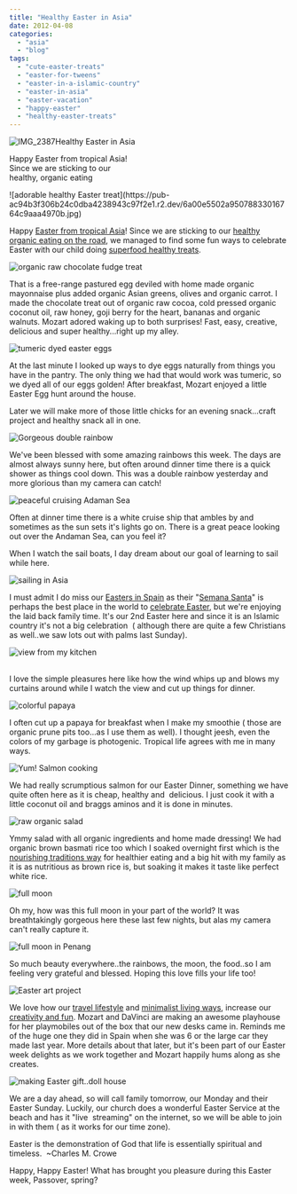 ```yaml
---
title: "Healthy Easter in Asia"
date: 2012-04-08
categories: 
  - "asia"
  - "blog"
tags: 
  - "cute-easter-treats"
  - "easter-for-tweens"
  - "easter-in-a-islamic-country"
  - "easter-in-asia"
  - "easter-vacation"
  - "happy-easter"
  - "healthy-easter-treats"
---
```


![IMG_2387](https://pub-ac94b3f306b24c0dba4238943c97f2e1.r2.dev/6a00e5502a95078833016764c9a5f6970b.jpg)Healthy Easter in Asia  
  
Happy Easter from tropical Asia!  
Since we are sticking to our  
healthy, organic eating

<!--more--> ![adorable healthy Easter treat](https://pub-ac94b3f306b24c0dba4238943c97f2e1.r2.dev/6a00e5502a95078833016764c9aaa4970b.jpg)  
  
Happy [Easter from tropical Asia](http://soultravelers3new.local/2011/04/celebrating-easter-in-asia.html "easter in asia")! Since we are sticking to our [healthy organic eating on the road](http://soultravelers3new.local/2012/04/health-organic-raw-foods-and-travel.html "healthy organic eating while traveling"), we managed to find some fun ways to celebrate Easter with our child doing [superfood healthy treats](http://soultravelers3new.local/2008/09/how-to-eat-heal.html "superfood healthy treats").  
  
[](https://pub-ac94b3f306b24c0dba4238943c97f2e1.r2.dev/6a00e5502a95078833016303d544f5970d.jpg)![organic raw chocolate fudge treat](https://pub-ac94b3f306b24c0dba4238943c97f2e1.r2.dev/6a00e5502a95078833016303d4ef4d970d.jpg)  
  
That is a free-range pastured egg deviled with home made organic mayonnaise plus added organic Asian greens, olives and organic carrot. I made the chocolate treat out of organic raw cocoa, cold pressed organic coconut oil, raw honey, goji berry for the heart, bananas and organic walnuts. Mozart adored waking up to both surprises! Fast, easy, creative, delicious and super healthy...right up my alley.  
  
![tumeric dyed easter eggs](https://pub-ac94b3f306b24c0dba4238943c97f2e1.r2.dev/6a00e5502a95078833016764c9c93e970b.jpg)  
  
  
At the last minute I looked up ways to dye eggs naturally from things you have in the pantry. The only thing we had that would work was tumeric, so we dyed all of our eggs golden! After breakfast, Mozart enjoyed a little Easter Egg hunt around the house.  
  
Later we will make more of those little chicks for an evening snack...craft project and healthy snack all in one.  
  
![Gorgeous double rainbow](https://pub-ac94b3f306b24c0dba4238943c97f2e1.r2.dev/6a00e5502a950788330168e9cac1e9970c.jpg)  
  
  
We've been blessed with some amazing rainbows this week. The days are almost always sunny here, but often around dinner time there is a quick shower as things cool down. This was a double rainbow yesterday and more glorious than my camera can catch!  
  
![peaceful cruising Adaman Sea](https://pub-ac94b3f306b24c0dba4238943c97f2e1.r2.dev/6a00e5502a95078833016303d52575970d.jpg)

Often at dinner time there is a white cruise ship that ambles by and sometimes as the sun sets it's lights go on. There is a great peace looking out over the Andaman Sea, can you feel it?  
  
  
When I watch the sail boats, I day dream about our goal of learning to sail while here.  
  
![sailing in Asia](https://pub-ac94b3f306b24c0dba4238943c97f2e1.r2.dev/6a00e5502a95078833016764c9ef34970b.jpg)  
  
  
  
I must admit I do miss our [Easters in Spain](http://soultravelers3new.local/2009/04/spain-stunning-semana-santa-easter-procession-in-andalusia-white-village.html "easter in spain") as their "[Semana Santa](http://soultravelers3new.local/2007/03/semana-santa-in.html "semana santa")" is perhaps the best place in the world to [celebrate Easter](http://soultravelers3new.local/2007/03/semana-santa-in.html "celebrate Easter"), but we're enjoying the laid back family time. It's our 2nd Easter here and since it is an Islamic country it's not a big celebration  ( although there are quite a few Christians as well..we saw lots out with palms last Sunday).  
  
![view from my kitchen](https://pub-ac94b3f306b24c0dba4238943c97f2e1.r2.dev/6a00e5502a950788330168e9ca9528970c.jpg)  
  
   
I love the simple pleasures here like how the wind whips up and blows my curtains around while I watch the view and cut up things for dinner.  
  
![colorful papaya](https://pub-ac94b3f306b24c0dba4238943c97f2e1.r2.dev/6a00e5502a950788330168e9ca9680970c.jpg)  
  
  
  
I often cut up a papaya for breakfast when I make my smoothie ( those are organic prune pits too...as I use them as well). I thought jeesh, even the colors of my garbage is photogenic. Tropical life agrees with me in many ways.  
  
![Yum! Salmon cooking](https://pub-ac94b3f306b24c0dba4238943c97f2e1.r2.dev/6a00e5502a95078833016764c9c05e970b.jpg)  
  
  
We had really scrumptious salmon for our Easter Dinner, something we have quite often here as it is cheap, healthy and  delicious. I just cook it with a little coconut oil and braggs aminos and it is done in minutes.  
  
![raw organic salad](https://pub-ac94b3f306b24c0dba4238943c97f2e1.r2.dev/6a00e5502a950788330168e9ca9b0b970c.jpg)  
  
  
Ymmy salad with all organic ingredients and home made dressing! We had organic brown basmati rice too which I soaked overnight first which is the [nourishing traditions way](http://www.westonaprice.org/food-features/living-with-phytic-acid "nourishing traditions") for healthier eating and a big hit with my family as it is as nutritious as brown rice is, but soaking it makes it taste like perfect white rice.  
  
![full moon](https://pub-ac94b3f306b24c0dba4238943c97f2e1.r2.dev/6a00e5502a95078833016303d52d53970d.jpg)  
  
  
Oh my, how was this full moon in your part of the world? It was breathtakingly gorgeous here these last few nights, but alas my camera can't really capture it.  
  
![full moon in Penang](https://pub-ac94b3f306b24c0dba4238943c97f2e1.r2.dev/6a00e5502a950788330168e9cacd63970c.jpg)  
  
  
So much beauty everywhere..the rainbows, the moon, the food..so I am feeling very grateful and blessed. Hoping this love fills your life too!  
  
![Easter art project](https://pub-ac94b3f306b24c0dba4238943c97f2e1.r2.dev/6a00e5502a95078833016764c9fea2970b.jpg)  
  
  
We love how our [travel lifestyle](http://soultravelers3new.local/2011/07/what-our-nomadic-travel-lifestyle-looks-like-family-fun.html "travel lifestyle") and [minimalist living ways](http://soultravelers3new.local/2011/08/minimalist-living-family-travel-lifestyle-books.html "minimalist living ways"), increase our [creativity and fun](http://soultravelers3new.local/2007/02/creative-projec.html "creativity and fun"). Mozart and DaVinci are making an awesome playhouse for her playmobiles out of the box that our new desks came in. Reminds me of the huge one they did in Spain when she was 6 or the large car they made last year. More details about that later, but it's been part of our Easter week delights as we work together and Mozart happily hums along as she creates.  
  
![making Easter gift..doll house](https://pub-ac94b3f306b24c0dba4238943c97f2e1.r2.dev/6a00e5502a95078833016303d544f5970d.jpg)  
  
  
We are a day ahead, so will call family tomorrow, our Monday and their Easter Sunday. Luckily, our church does a wonderful Easter Service at the beach and has it "live  streaming" on the internet, so we will be able to join in with them ( as it works for our time zone).  
  
Easter is the demonstration of God that life is essentially spiritual and timeless.  ~Charles M. Crowe  
  
Happy, Happy Easter! What has brought you pleasure during this Easter week, Passover, spring?
